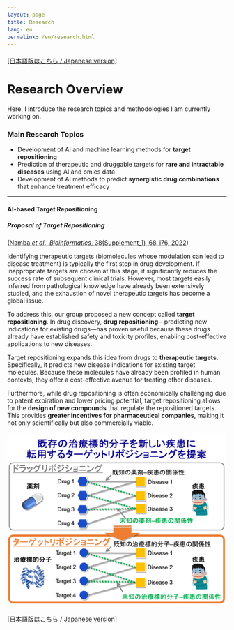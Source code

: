 ```yaml
---
layout: page
title: Research
lang: en
permalink: /en/research.html
---
```


<div style="margin-top: 20px;">
  <a href="../research.html">
    [日本語版はこちら / Japanese version]
  </a>
</div>

# Research Overview

Here, I introduce the research topics and methodologies I am currently working on.

### Main Research Topics
- Development of AI and machine learning methods for **target repositioning**
- Prediction of therapeutic and druggable targets for **rare and intractable diseases** using AI and omics data
- Development of AI methods to predict **synergistic drug combinations** that enhance treatment efficacy

---

#### AI-based Target Repositioning  
##### Proposal of Target Repositioning  
([Namba _et al_., _Bioinformatics_, 38(Supplement_1) i68–i76, 2022](https://doi.org/10.1093/bioinformatics/btac240))

Identifying therapeutic targets (biomolecules whose modulation can lead to disease treatment) is typically the first step in drug development. If inappropriate targets are chosen at this stage, it significantly reduces the success rate of subsequent clinical trials. However, most targets easily inferred from pathological knowledge have already been extensively studied, and the exhaustion of novel therapeutic targets has become a global issue.

To address this, our group proposed a new concept called **target repositioning**. In drug discovery, **drug repositioning**—predicting new indications for existing drugs—has proven useful because these drugs already have established safety and toxicity profiles, enabling cost-effective applications to new diseases.

Target repositioning expands this idea from drugs to **therapeutic targets**. Specifically, it predicts new disease indications for existing target molecules. Because these molecules have already been profiled in human contexts, they offer a cost-effective avenue for treating other diseases.

Furthermore, while drug repositioning is often economically challenging due to patent expiration and lower pricing potential, target repositioning allows for the **design of new compounds** that regulate the repositioned targets. This provides **greater incentives for pharmaceutical companies**, making it not only scientifically but also commercially viable.

<img src="../images/target_repositioning.png" alt="Explanation of target repositioning" width="500">


<div style="margin-top: 20px;">
  <a href="../research.html">
    [日本語版はこちら / Japanese version]
  </a>
</div>
